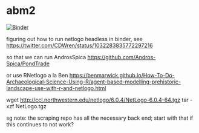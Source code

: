 # abm2

[![Binder](https://mybinder.org/badge.svg)](https://mybinder.org/v2/gh/o-date/abm2/master)

figuring out how to run netlogo headless in binder, see https://twitter.com/CDWren/status/1032283835772297216

so that we can run AndrosSpica https://github.com/Andros-Spica/PondTrade

or use RNetlogo a la Ben https://benmarwick.github.io/How-To-Do-Archaeological-Science-Using-R/agent-based-modelling-prehistoric-landscape-use-with-r-and-netlogo.html


wget http://ccl.northwestern.edu/netlogo/6.0.4/NetLogo-6.0.4-64.tgz
tar -xzf NetLogo.tgz

sg note: the scraping repo has all the necessary back end; start with that if this continues to not work?
